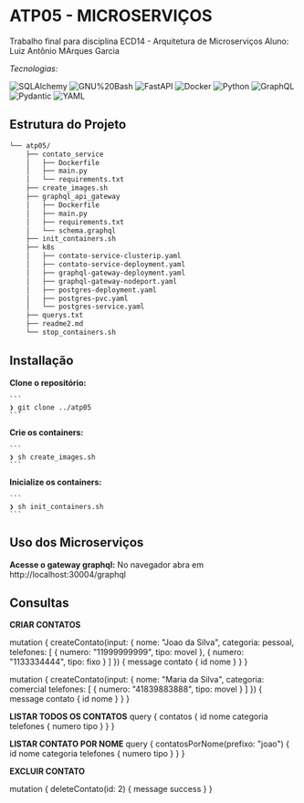# ATP05  - MICROSERVIÇOS

Trabalho final para disciplina ECD14 - Arquitetura de Microserviços
Aluno: Luiz Antônio MArques Garcia

<em></em>

<!-- BADGES -->
<!-- local repository, no metadata badges. -->

<em>Tecnologias:</em>

<img src="https://img.shields.io/badge/SQLAlchemy-D71F00.svg?style=default&logo=SQLAlchemy&logoColor=white" alt="SQLAlchemy">
<img src="https://img.shields.io/badge/GNU%20Bash-4EAA25.svg?style=default&logo=GNU-Bash&logoColor=white" alt="GNU%20Bash">
<img src="https://img.shields.io/badge/FastAPI-009688.svg?style=default&logo=FastAPI&logoColor=white" alt="FastAPI">
<img src="https://img.shields.io/badge/Docker-2496ED.svg?style=default&logo=Docker&logoColor=white" alt="Docker">
<img src="https://img.shields.io/badge/Python-3776AB.svg?style=default&logo=Python&logoColor=white" alt="Python">
<img src="https://img.shields.io/badge/GraphQL-E10098.svg?style=default&logo=GraphQL&logoColor=white" alt="GraphQL">
<img src="https://img.shields.io/badge/Pydantic-E92063.svg?style=default&logo=Pydantic&logoColor=white" alt="Pydantic">
<img src="https://img.shields.io/badge/YAML-CB171E.svg?style=default&logo=YAML&logoColor=white" alt="YAML">

</div>
<br>


## Estrutura do Projeto

```sh
└── atp05/
    ├── contato_service
    │   ├── Dockerfile
    │   ├── main.py
    │   └── requirements.txt
    ├── create_images.sh
    ├── graphql_api_gateway
    │   ├── Dockerfile
    │   ├── main.py
    │   ├── requirements.txt
    │   └── schema.graphql
    ├── init_containers.sh
    ├── k8s
    │   ├── contato-service-clusterip.yaml
    │   ├── contato-service-deployment.yaml
    │   ├── graphql-gateway-deployment.yaml
    │   ├── graphql-gateway-nodeport.yaml
    │   ├── postgres-deployment.yaml
    │   ├── postgres-pvc.yaml
    │   └── postgres-service.yaml
    ├── querys.txt
    ├── readme2.md
    └── stop_containers.sh
```
## Installação 


**Clone o repositório:**

    ```
    ❯ git clone ../atp05
    ```
**Crie os containers:**

    ```
    ❯ sh create_images.sh
    ```

**Inicialize os containers:**

    ```
    ❯ sh init_containers.sh
    ```

## Uso dos Microserviços

**Acesse o gateway graphql:** 
No navegador abra em http://localhost:30004/graphql

## Consultas

**CRIAR CONTATOS**

mutation {
  createContato(input: {
    nome: "Joao da Silva",
    categoria: pessoal,
    telefones: [
      { numero: "11999999999", tipo: movel },
      { numero: "1133334444", tipo: fixo }
    ]
  }) {
    message
    contato {
      id
      nome
    }
  }
}

mutation {
  createContato(input: {
    nome: "Maria da Silva",
    categoria: comercial
    telefones: [
      { numero: "41839883888", tipo: movel }
    ]
  }) {
    message
    contato {
      id
      nome
    }
  }
}

**LISTAR TODOS OS CONTATOS**
query {
  contatos {
    id
    nome
    categoria
    telefones {
      numero
      tipo
    }
  }
}

**LISTAR CONTATO POR NOME**
query {
  contatosPorNome(prefixo: "joao") {
    id
    nome
    categoria
    telefones {
      numero
      tipo
    }
  }
}

**EXCLUIR CONTATO**

mutation {
  deleteContato(id: 2) {
    message
    success
  }
}
